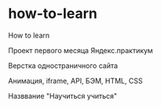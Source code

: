 # how-to-learn
How to learn

Проект первого месяца Яндекс.практикум

Верстка одностраничного сайта 

Анимация, iframe, API, БЭМ, HTML, CSS

Назввание "Научиться учиться"

